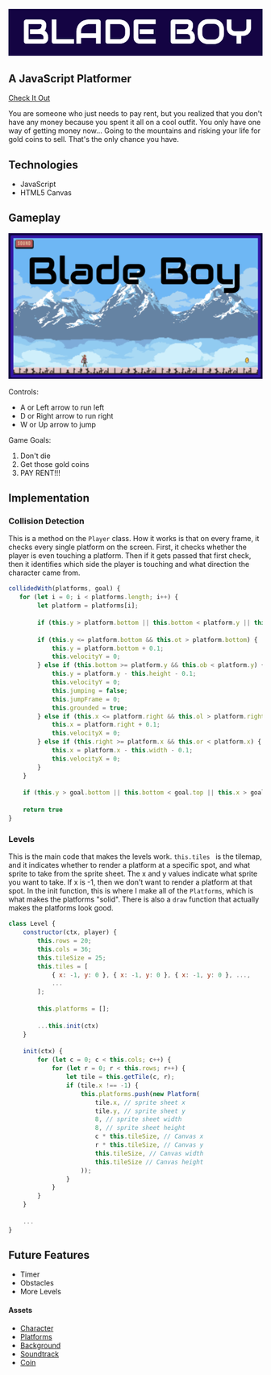 ![Blade Boy](assets/title-screenshot.png)

## A JavaScript Platformer
[Check It Out](https://dbsaiyan1321.github.io/blade-boy/)

You are someone who just needs to pay rent, but you realized that you don't have any money because you spent it all on a cool outfit. You only have one way of getting money now... Going to the mountains and risking your life for gold coins to sell. That's the only chance you have. 

## Technologies 
* JavaScript
* HTML5 Canvas

## Gameplay
![Blade Boy](assets/beginning-screenshot.png)

Controls: 
* A or Left arrow to run left
* D or Right arrow to run right
* W or Up arrow to jump 

Game Goals: 
1. Don't die
2. Get those gold coins
3. PAY RENT!!!

## Implementation

### Collision Detection
This is a method on the ``` Player ``` class. How it works is that on every frame, it checks every single platform on the screen. First, it checks whether the player is even touching a platform. Then if it gets passed that first check, then it identifies which side the player is touching and what direction the character came from.  
```javascript
collidedWith(platforms, goal) { 
   for (let i = 0; i < platforms.length; i++) { 
        let platform = platforms[i];

        if (this.y > platform.bottom || this.bottom < platform.y || this.x > platform.right || this.right < platform.x) continue;

        if (this.y <= platform.bottom && this.ot > platform.bottom) {
            this.y = platform.bottom + 0.1;
            this.velocityY = 0;
        } else if (this.bottom >= platform.y && this.ob < platform.y) {
            this.y = platform.y - this.height - 0.1; 
            this.velocityY = 0; 
            this.jumping = false;
            this.jumpFrame = 0; 
            this.grounded = true; 
        } else if (this.x <= platform.right && this.ol > platform.right) {
            this.x = platform.right + 0.1;
            this.velocityX = 0;
        } else if (this.right >= platform.x && this.or < platform.x) {
            this.x = platform.x - this.width - 0.1; 
            this.velocityX = 0;
        }
    }
    
    if (this.y > goal.bottom || this.bottom < goal.top || this.x > goal.right || this.right < goal.left) return false;

    return true 
}
```

### Levels
This is the main code that makes the levels work. ```this.tiles ``` is the tilemap, and it indicates whether to render a platform at a specific spot, and what sprite to take from the sprite sheet. The x and y values indicate what sprite you want to take. If x is -1, then we don't want to render a platform at that spot. In the init function, this is where I make all of the ``` Platforms ```, which is what makes the platforms "solid". There is also a ``` draw ``` function that actually makes the platforms look good. 
```javascript 
class Level { 
    constructor(ctx, player) {
        this.rows = 20;
        this.cols = 36;
        this.tileSize = 25;
        this.tiles = [
            { x: -1, y: 0 }, { x: -1, y: 0 }, { x: -1, y: 0 }, ...,
            ...
        ];

        this.platforms = [];

        ...this.init(ctx)
    }

    init(ctx) {
        for (let c = 0; c < this.cols; c++) {
            for (let r = 0; r < this.rows; r++) {
                let tile = this.getTile(c, r);
                if (tile.x !== -1) {
                    this.platforms.push(new Platform(
                        tile.x, // sprite sheet x
                        tile.y, // sprite sheet y
                        8, // sprite sheet width
                        8, // sprite sheet height
                        c * this.tileSize, // Canvas x
                        r * this.tileSize, // Canvas y
                        this.tileSize, // Canvas width
                        this.tileSize // Canvas height
                    ));
                }
            }
        }
    }
    
    ...
}
```

## Future Features 
* Timer
* Obstacles
* More Levels 

#### Assets 
* [Character](https://rvros.itch.io/animated-pixel-hero)
* [Platforms](https://natancosta.itch.io/floating-ruins)
* [Background](https://vnitti.itch.io/glacial-mountains-parallax-background)
* [Soundtrack](https://nicolemariet.itch.io/spy-8-bit-16-bit)
* [Coin](https://laredgames.itch.io/gems-coins-free)
